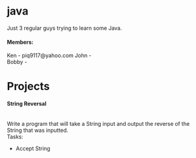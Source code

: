 # java <br/>
Just 3 regular guys trying to learn some Java. <br/>

<h4>Members:</h4>
Ken - piq9117@yahoo.com
John - <br/>
Bobby - <br/>

# Projects
<h4>String Reversal</h4><br/>
Write a program that will take a String input and output the reverse of the String that was inputted.<br/>
Tasks:
  <ul>
    <li>Accept String</li>
  </ul>
